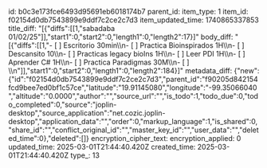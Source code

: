 id: b0c3e173fce6493d95691eb6018174b7
parent_id: 
item_type: 1
item_id: f02154d0db7543899e9ddf7c2ce2c7d3
item_updated_time: 1740865337853
title_diff: "[{\"diffs\":[[1,\"sabadaba 01/02/25\"]],\"start1\":0,\"start2\":0,\"length1\":0,\"length2\":17}]"
body_diff: "[{\"diffs\":[[1,\"- [ ] Escritorio 30min\\\n- [ ] Practica Bioinspirados 1H\\\n- [ ] Descansito 10\\\n- [ ] Practicas legacy bioIns 1H\\\n- [ ] Leer PDI 1H\\\n- [ ] Aprender C# 1H\\\n- [ ] Practica Paradigmas 30M\\\n- [ ] \\\n\"]],\"start1\":0,\"start2\":0,\"length1\":0,\"length2\":184}]"
metadata_diff: {"new":{"id":"f02154d0db7543899e9ddf7c2ce2c7d3","parent_id":"f90205d842154fcd9bee7ed0bf1c57ce","latitude":"19.91145080","longitude":"-99.35066040","altitude":"0.0000","author":"","source_url":"","is_todo":1,"todo_due":0,"todo_completed":0,"source":"joplin-desktop","source_application":"net.cozic.joplin-desktop","application_data":"","order":0,"markup_language":1,"is_shared":0,"share_id":"","conflict_original_id":"","master_key_id":"","user_data":"","deleted_time":0},"deleted":[]}
encryption_cipher_text: 
encryption_applied: 0
updated_time: 2025-03-01T21:44:40.420Z
created_time: 2025-03-01T21:44:40.420Z
type_: 13